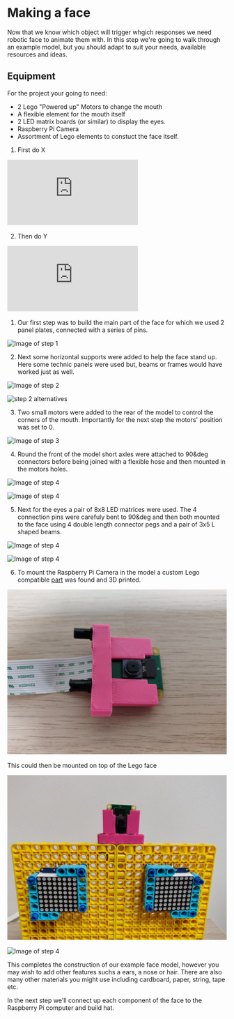 # Making a face

Now that we know which object will trigger whgich responses we need robotic face to animate them with. In this step we're going to walk through an example model, but you should adapt to suit your needs, available resources and ideas.

## Equipment 
For the project your going to need:

- 2 Lego "Powered up" Motors to change the mouth
- A flexible element for the mouth itself
- 2 LED matrix boards (or similar) to display the eyes.
- Raspberry Pi Camera
- Assortment of Lego elements to constuct the face itself.

1. First do X
<iframe class="responsive-embed__iframe" src="https://sketchfab.com/models/849e3892cc3444b6a86c9444460e5b11/embed" frameborder="0" allowvr allowfullscreen mozallowfullscreen="true" webkitallowfullscreen="true"></iframe>

2. Then do Y

<iframe class="responsive-embed__iframe" src="https://sketchfab.com/models/849e3892cc3444b6a86c9444460e5b11/embed" frameborder="0" allowvr allowfullscreen mozallowfullscreen="true" webkitallowfullscreen="true"></iframe>






1. Our first step was to build the main part of the face for which we used 2 panel plates, connected with a series of pins.

  ![Image of step 1](images/build_01.jpg)

2. Next some horizontal supports were added to help the face stand up. Here some technic panels were used but, beams or frames would have worked just as well.

  ![Image of step 2](images/build_02.jpg)

  ![step 2 alternatives](images/build_02a.jpg)

3. Two small motors were added to the rear of the model to control the corners of the mouth. Importantly for the next step the motors' position was set to 0.

  ![Image of step 3](images//build_03.jpg)

4. Round the front of the model short axles were attached to 90&deg connectors before being joined with a flexible hose and then mounted in the motors holes.

  ![Image of step 4](images/build_04.jpg)

  ![Image of step 4](images/build_05.jpg)

5. Next for the eyes a pair of 8x8 LED matrices were used. The 4 connection pins were carefuly bent to 90&deg and then both mounted to the face using 4 double length connector pegs and a pair of 3x5 L shaped beams.

  ![Image of step 4](images/build_06.jpg)

  ![Image of step 4](images/build_07.jpg)

6. To mount the Raspberry Pi Camera in the model a custom Lego compatible [part](https://www.thingiverse.com/thing:3273396) was found and 3D printed.  

  ![Image of step 4](images/build_08.jpg)

  This could then be mounted on top of the Lego face

  ![Image of step 4](images/build_09.jpg)

  ![Image of step 4](images/build_10.jpg)

This completes the construction of our example face model, however you may wish to add other features suchs a ears, a nose or hair. There are also many other materials you might use including cardboard, paper, string, tape etc.

In the next step we'll connect up each component of the face to the Raspberry Pi computer and build hat.
